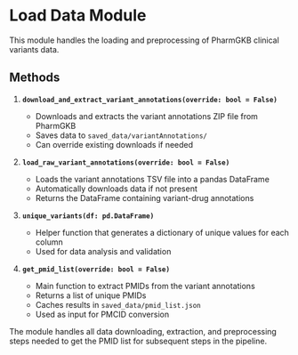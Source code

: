 # Load Data Module

This module handles the loading and preprocessing of PharmGKB clinical variants data.

## Methods

1. **`download_and_extract_variant_annotations(override: bool = False)`**
   - Downloads and extracts the variant annotations ZIP file from PharmGKB
   - Saves data to `saved_data/variantAnnotations/`
   - Can override existing downloads if needed

2. **`load_raw_variant_annotations(override: bool = False)`**
   - Loads the variant annotations TSV file into a pandas DataFrame
   - Automatically downloads data if not present
   - Returns the DataFrame containing variant-drug annotations

3. **`unique_variants(df: pd.DataFrame)`**
   - Helper function that generates a dictionary of unique values for each column
   - Used for data analysis and validation

4. **`get_pmid_list(override: bool = False)`**
   - Main function to extract PMIDs from the variant annotations
   - Returns a list of unique PMIDs
   - Caches results in `saved_data/pmid_list.json`
   - Used as input for PMCID conversion

The module handles all data downloading, extraction, and preprocessing steps needed to get the PMID list for subsequent steps in the pipeline.

